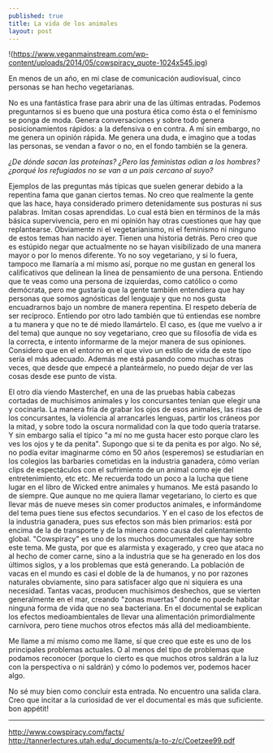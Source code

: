 ```yaml
---
published: true
title: La vida de los animales
layout: post
---
```

!(https://www.veganmainstream.com/wp-content/uploads/2014/05/cowspiracy_quote-1024x545.jpg)


En menos de un año, en mi clase de comunicación audiovisual, cinco personas se han hecho vegetarianas. 

No es una fantástica frase para abrir una de las últimas entradas. Podemos preguntarnos si es bueno que una postura ética como ésta o el feminismo se ponga de moda. Genera conversaciones y sobre todo genera posicionamientos rápidos: a la defensiva o en contra. A mí sin embargo, no me genera un opinión rápida. Me genera una duda, e imagino que a todas las personas, se vendan a favor o no, en el fondo también se la genera.

 *¿De dónde sacan las proteínas? ¿Pero las feministas odian a los hombres? ¿porqué los refugiados no se van a un país cercano al suyo?*

Ejemplos de las preguntas más típicas que suelen generar debido a la repentina fama que ganan ciertos temas. No creo que realmente la gente que las hace, haya considerado primero detenidamente sus posturas ni sus palabras. Imitan cosas aprendidas. Lo cual está bien en términos de la más básica supervivencia, pero en mi opinión hay otras cuestiones que hay que replantearse. Obviamente ni el  vegetarianismo, ni el feminismo ni ninguno de estos temas han nacido ayer. Tienen una historia detrás. Pero creo que es estúpido negar que actualmente no se hayan visibilizado de una manera mayor o por lo menos diferente.
Yo no soy vegetariano, y si lo fuera, tampoco me llamaría a mí mismo así, porque no me gustan en general los calificativos que delinean la linea de pensamiento de una persona. Entiendo que te veas como una persona de izquierdas, como católico o como demócrata, pero me gustaría que la gente también entendiera que hay personas que somos agnósticas del lenguaje y que no nos gusta encuadrarnos bajo un nombre de manera repentina. El respeto debería de ser recíproco. Entiendo por otro lado también que tú entiendas ese nombre a tu manera y que no te dé miedo llamártelo.  El caso, es (que me vuelvo a ir del tema) que aunque no soy vegetariano, creo que su filosofía de vida es la correcta, e intento informarme de la mejor manera de sus opiniones. Considero que en el entorno en el que vivo un estilo de vida de este tipo sería el más adecuado. Además me está pasando como muchas otras veces, que desde que empecé a planteármelo, no puedo dejar de ver las cosas desde ese punto de vista.

 El otro día viendo Masterchef, en una de las pruebas había cabezas cortadas de muchísimos animales y los concursantes tenían que elegir una y cocinarla. La manera fría de grabar los ojos de esos animales, las risas de los concursantes, la violencia al arrancarles lenguas, partir los cráneos por la mitad, y sobre todo la oscura normalidad con la que todo quería tratarse. Y sin embargo salía el típico "a mí no me gusta hacer esto porque claro les ves los ojos y te da penita". Supongo que si te da penita es por algo. No sé, no podía evitar imaginarme cómo en 50 años (esperemos) se estudiarían en los colegios las barbaries cometidas en la industria ganadera, cómo verían clips de espectáculos con el sufrimiento de un animal como eje del entretenimiento, etc etc. Me recuerda todo un poco a la lucha que tiene lugar en el libro de Wicked entre animales y humanos.
Me está pasando lo de siempre. Que aunque no me quiera llamar vegetariano, lo cierto es que llevar más de nueve meses sin comer productos animales, e informándome del tema pues tiene sus efectos secundarios. Y en el caso de los efectos de la industria ganadera, pues sus efectos son más bien primarios: está por encima de la de transporte y de la minera como causa del calentamiento global. "Cowspiracy" es uno de los muchos documentales que hay sobre este tema. Me gusta, por que es alarmista y exagerado, y creo que ataca no al hecho de comer carne, sino a la industria que se ha generado en los dos últimos siglos, y a los problemas que está generando. La población de vacas en el mundo es casi el doble de la de humanos, y no por razones naturales obviamente, sino para satisfacer algo que ni siquiera es una necesidad. Tantas vacas, producen muchísimos deshechos, que se vierten generalmente en el mar, creando "zonas muertas" donde no puede habitar ninguna forma de vida que no sea bacteriana. En el documental se explican los efectos medioambientales de llevar una alimentación primordialmente carnívora, pero tiene muchos otros efectos más allá del medioambiente.

Me llame a mí mismo como me llame, sí que creo que este es uno de los principales problemas actuales. O al menos del tipo de problemas que podamos reconocer (porque lo cierto es que muchos otros saldrán a la luz con la perspectiva o ni saldrán) y cómo lo podemos ver, podemos hacer algo. 

No sé muy bien como concluir esta entrada. No encuentro una salida clara. Creo que incitar a la curiosidad de ver el documental es más que suficiente. 
bon appétit!


***
http://www.cowspiracy.com/facts/
http://tannerlectures.utah.edu/_documents/a-to-z/c/Coetzee99.pdf
